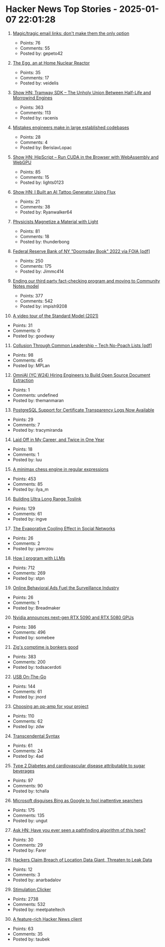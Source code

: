 # Hacker News Top Stories - 2025-01-07 22:01:28

1. [Magic/tragic email links: don't make them the only option](https://recyclebin.zip/posts/annoyinglinks/)
   - Points: 76
   - Comments: 55
   - Posted by: gepeto42

2. [The Egg, an at Home Nuclear Reactor](https://enron.com/pages/the-egg)
   - Points: 35
   - Comments: 17
   - Posted by: veidelis

3. [Show HN: Tramway SDK – The Unholy Union Between Half-Life and Morrowind Engines](https://racenis.github.io/tram-sdk/why.html)
   - Points: 363
   - Comments: 113
   - Posted by: racenis

4. [Mistakes engineers make in large established codebases](https://www.seangoedecke.com/large-established-codebases/)
   - Points: 28
   - Comments: 4
   - Posted by: BerislavLopac

5. [Show HN: HipScript – Run CUDA in the Browser with WebAssembly and WebGPU](https://hipscript.lights0123.com/)
   - Points: 85
   - Comments: 15
   - Posted by: lights0123

6. [Show HN: I Built an AI Tattoo Generator Using Flux](https://www.tattoopro.ai/)
   - Points: 21
   - Comments: 38
   - Posted by: Ryanwalker64

7. [Physicists Magnetize a Material with Light](https://news.mit.edu/2024/physicists-magnetize-material-using-light-1218)
   - Points: 81
   - Comments: 18
   - Posted by: thunderbong

8. [Federal Reserve Bank of NY "Doomsday Book" 2022 via FOIA [pdf]](https://www.crisesnotes.com/content/files/2023/12/NYFRB-2006.--Doomsday-Book--Searchable.pdf)
   - Points: 250
   - Comments: 175
   - Posted by: Jimmc414

9. [Ending our third party fact-checking program and moving to Community Notes model](https://about.fb.com/news/2025/01/meta-more-speech-fewer-mistakes/)
   - Points: 377
   - Comments: 542
   - Posted by: impish9208

10. [A video tour of the Standard Model (2021)](https://www.quantamagazine.org/a-video-tour-of-the-standard-model-20210716/)
   - Points: 31
   - Comments: 0
   - Posted by: goodway

11. [Collusion Through Common Leadership – Tech No-Poach Lists [pdf]](https://wwws.law.northwestern.edu/research-faculty/clbe/events/antitrust/documents/prager_collusion_through_common_leadership.pdf)
   - Points: 98
   - Comments: 45
   - Posted by: MPLan

12. [OmniAI (YC W24) Hiring Engineers to Build Open Source Document Extraction](https://www.ycombinator.com/companies/omniai/jobs/LG5jeP2-full-stack-engineer)
   - Points: 1
   - Comments: undefined
   - Posted by: themanmaran

13. [PostgreSQL Support for Certificate Transparency Logs Now Available](https://blog.transparency.dev/postgresql-support-for-certificate-transparency-logs-released)
   - Points: 29
   - Comments: 7
   - Posted by: tracymiranda

14. [Laid Off in My Career, and Twice in One Year](https://dillonshook.com/laid-off/)
   - Points: 18
   - Comments: 1
   - Posted by: luu

15. [A minimax chess engine in regular expressions](https://nicholas.carlini.com/writing/2025/regex-chess.html)
   - Points: 453
   - Comments: 85
   - Posted by: ilya_m

16. [Building Ultra Long Range Toslink](https://blog.benjojo.co.uk/post/sfp-experiment-ultra-long-range-toslink)
   - Points: 129
   - Comments: 61
   - Posted by: ingve

17. [The Evaporative Cooling Effect in Social Networks](https://blogs.cornell.edu/info2040/2015/10/14/the-evaporative-cooling-effect-in-social-network/)
   - Points: 26
   - Comments: 2
   - Posted by: yamrzou

18. [How I program with LLMs](https://crawshaw.io/blog/programming-with-llms)
   - Points: 712
   - Comments: 269
   - Posted by: stpn

19. [Online Behavioral Ads Fuel the Surveillance Industry](https://www.eff.org/deeplinks/2025/01/online-behavioral-ads-fuel-surveillance-industry-heres-how)
   - Points: 26
   - Comments: 1
   - Posted by: Breadmaker

20. [Nvidia announces next-gen RTX 5090 and RTX 5080 GPUs](https://www.theverge.com/2025/1/6/24337396/nvidia-rtx-5080-5090-5070-ti-5070-price-release-date)
   - Points: 386
   - Comments: 496
   - Posted by: somebee

21. [Zig's comptime is bonkers good](https://www.scottredig.com/blog/bonkers_comptime/)
   - Points: 383
   - Comments: 200
   - Posted by: todsacerdoti

22. [USB On-The-Go](https://computer.rip/2024-01-06-usb-on-the-go.html)
   - Points: 144
   - Comments: 61
   - Posted by: jnord

23. [Choosing an op-amp for your project](https://lcamtuf.substack.com/p/choosing-an-op-amp-for-your-project)
   - Points: 110
   - Comments: 62
   - Posted by: zdw

24. [Transcendental Syntax](https://github.com/engboris/transcendental-syntax)
   - Points: 61
   - Comments: 24
   - Posted by: 4ad

25. [Type 2 Diabetes and cardiovascular disease attributable to sugar beverages](https://www.nature.com/articles/s41591-024-03345-4)
   - Points: 97
   - Comments: 90
   - Posted by: tchalla

26. [Microsoft disguises Bing as Google to fool inattentive searchers](https://www.pcworld.com/article/2568916/microsoft-disguises-bing-as-google-to-fool-inattentive-searchers.html)
   - Points: 175
   - Comments: 135
   - Posted by: ungut

27. [Ask HN: Have you ever seen a pathfinding algorithm of this type?](https://blog.breathingworld.com/research-on-a-new-method-of-pathfinding-algorithm-for-performance-improvement/)
   - Points: 30
   - Comments: 29
   - Posted by: Farer

28. [Hackers Claim Breach of Location Data Giant, Threaten to Leak Data](https://www.404media.co/hackers-claim-massive-breach-of-location-data-giant-threaten-to-leak-data/)
   - Points: 12
   - Comments: 3
   - Posted by: anarbadalov

29. [Stimulation Clicker](https://neal.fun/stimulation-clicker/)
   - Points: 2738
   - Comments: 532
   - Posted by: meetpateltech

30. [A feature-rich Hacker News client](https://github.com/Livinglist/Hacki)
   - Points: 63
   - Comments: 35
   - Posted by: taubek

